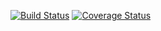 [![Build Status](https://api.travis-ci.org/KatarzynaSzydlowska/event-manage.svg?branch=master)](https://travis-ci.org/KatarzynaSzydlowska/event-manage)
[![Coverage Status](https://coveralls.io/repos/github/KatarzynaSzydlowska/event-manage/badge.svg)](https://coveralls.io/github/KatarzynaSzydlowska/event-manage)


